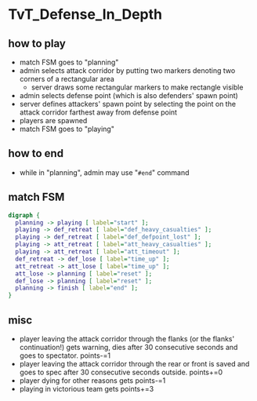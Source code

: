 # TvT_Defense_In_Depth

## how to play

* match FSM goes to "planning"
* admin selects attack corridor by putting two markers denoting two corners of a rectangular area
    * server draws some rectangular markers to make rectangle visible
* admin selects defense point (which is also defenders' spawn point)
* server defines attackers' spawn point by selecting the point on the attack corridor farthest away from defense point
* players are spawned
* match FSM goes to "playing"

## how to end

* while in "planning", admin may use "`#end`" command

## match FSM
```dot
digraph {
  planning -> playing [ label="start" ];
  playing -> def_retreat [ label="def_heavy_casualties" ]; 
  playing -> def_retreat [ label="def_defpoint_lost" ];
  playing -> att_retreat [ label="att_heavy_casualties" ];
  playing -> att_retreat [ label="att_timeout" ];
  def_retreat -> def_lose [ label="time_up" ];
  att_retreat -> att_lose [ label="time_up" ];
  att_lose -> planning [ label="reset" ];
  def_lose -> planning [ label="reset" ];
  planning -> finish [ label="end" ];
}
```

## misc

* player leaving the attack corridor through the flanks (or the flanks' continuation!) gets warning, dies after 30 consecutive seconds and goes to spectator. points-=1
* player leaving the attack corridor through the rear or front is saved and goes to spec after 30 consecutive seconds outside. points+=0
* player dying for other reasons gets points-=1
* playing in victorious team gets points+=3
